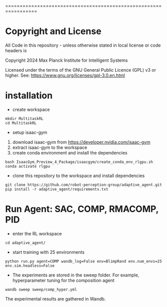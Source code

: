 =================================================================

# Copyright and License

All Code in this repository - unless otherwise stated in local license or code headers is

Copyright 2024 Max Planck Institute for Intelligent Systems

Licensed under the terms of the GNU General Public Licence (GPL) v3 or higher.
See: https://www.gnu.org/licenses/gpl-3.0.en.html



# installation
- create workspace
```console
mkdir MultitaskRL
cd MultitaskRL
```

- setup isaac-gym 
1. download isaac-gym from https://developer.nvidia.com/isaac-gym
2. extract isaac-gym to the workspace 
3. create conda environment and install the dependencies 
```console
bash IsaacGym_Preview_4_Package/isaacgym/create_conda_env_rlgpu.sh 
conda activate rlgpu
```

- clone this repository to the workspace and install dependencies
```console
git clone https://github.com/robot-perception-group/adaptive_agent.git
pip install -r adaptive_agent/requirements.txt
```

# Run Agent: SAC, COMP, RMACOMP, PID
- enter the RL workspace
```console
cd adaptive_agent/
```

- start training with 25 environments 
```
python run.py agent=COMP wandb_log=False env=BlimpRand env.num_envs=25  env.sim.headless=False
```

- The experiments are stored in the sweep folder. For example, hyperparameter tuning for the composition agent
```console
wandb sweep sweep/comp_hyper.yml
```
The experimental results are gathered in Wandb. 
